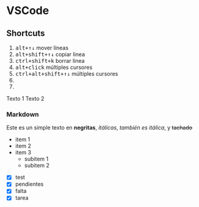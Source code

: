 # VSCode


## Shortcuts

1. <kbd>alt+↑↓</kbd> mover líneas
2. <kbd>alt+shift+↑↓</kbd> copiar linea
3. <kbd>ctrl+shift+k</kbd> borrar linea
4. <kbd>alt+click</kbd> múltiples cursores
5. <kbd>ctrl+alt+shift+↑↓</kbd> múltiples cursores
6. 
7. 

Texto 1
Texto 2

### Markdown
 Este es un simple texto en **negritas**, _itálicas_, *también es itálica*, y ~~tachado~~
 
 - item 1
 - item 2
 - item 3
   - subitem 1
   - subitem 2
  
- [x] test
- [x] pendientes
- [x] falta
- [x] tarea
